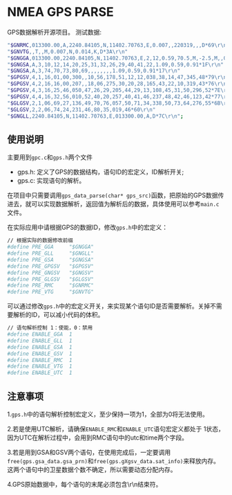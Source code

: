 # NMEA GPS PARSE
GPS数据解析开源项目。
测试数据:
```bash
"$GNRMC,013300.00,A,2240.84105,N,11402.70763,E,0.007,,220319,,,D*69\r\n"
"$GNVTG,,T,,M,0.007,N,0.014,K,D*3A\r\n"
"$GNGGA,013300.00,2240.84105,N,11402.70763,E,2,12,0.59,70.5,M,-2.5,M,,0000*68\r\n"
"$GNGSA,A,3,10,12,14,20,25,31,32,26,29,40,41,22,1.09,0.59,0.91*1F\r\n"
"$GNGSA,A,3,74,70,73,80,69,,,,,,,,1.09,0.59,0.91*17\r\n"
"$GPGSV,4,1,16,01,00,300,,10,56,178,51,12,12,038,38,14,47,345,48*79\r\n"
"$GPGSV,4,2,16,16,00,207,,18,06,275,30,20,28,165,43,22,10,319,43*76\r\n"
"$GPGSV,4,3,16,25,46,050,47,26,29,205,44,29,13,108,45,31,50,296,52*7E\r\n"
"$GPGSV,4,4,16,32,56,010,52,40,20,257,40,41,46,237,48,42,46,123,42*77\r\n"
"$GLGSV,2,1,06,69,27,136,49,70,76,057,50,71,34,338,50,73,64,276,55*6B\r\n"
"$GLGSV,2,2,06,74,24,231,46,80,35,019,46*60\r\n"
"$GNGLL,2240.84105,N,11402.70763,E,013300.00,A,D*7C\r\n";
```
## 使用说明
主要用到`gpc.c`和`gps.h`两个文件
- gps.h: 定义了GPS的数据结构，语句ID的宏定义，ID解析开关;
- gps.c: 实现语句的解析。

在项目中只需要调用`gps_data_parse(char* gps_src)`函数，把原始的GPS数据传进去，就可以实现数据解析，返回值为解析后的数据，具体使用可以参考`main.c`文件。

在实际应用中请根据GPS的数据ID，修改`gps.h`中的宏定义：
```bash
// 根据实际的数据修改前缀
#define PRE_GGA     "$GNGGA"
#define PRE_GLL     "$GNGLL"
#define PRE_GSA     "$GNGSA"
#define PRE_GPGSV   "$GPGSV"
#define PRE_GNGSV   "$GNGSV"
#define PRE_GLGSV   "$GLGSV"
#define PRE_RMC     "$GNRMC"
#define PRE_VTG     "$GNVTG"
```

可以通过修改`gps.h`中的宏定义开关，来实现某个语句ID是否需要解析。关掉不需要解析的ID，可以减小代码的体积。
```bash
// 语句解析控制 1：使能，0：禁用
#define ENABLE_GGA  1
#define ENABLE_GLL  1
#define ENABLE_GSA  1
#define ENABLE_GSV  1
#define ENABLE_RMC  1
#define ENABLE_VTG  1
#define ENABLE_UTC  1
```
## 注意事项
1.`gps.h`中的语句解析控制宏定义，至少保持一项为1，全部为0将无法使用。

2.若是使用UTC解析，请确保`ENABLE_RMC`和`ENABLE_UTC`语句宏定义都处于 1状态，因为UTC在解析过程中，会用到RMC语句中的utc和time两个字段。

3.若是用到GSA和GSV两个语句，在使用完成后，一定要调用`free(gps.gsa_data.gsa_prn)`和`free(gps.gXgsv_data.sat_info)`来释放内存。这两个语句中的卫星数据个数不确定，所以需要动态分配内存。

4.GPS原始数据中，每个语句的末尾必须包含\r\n结束符。

